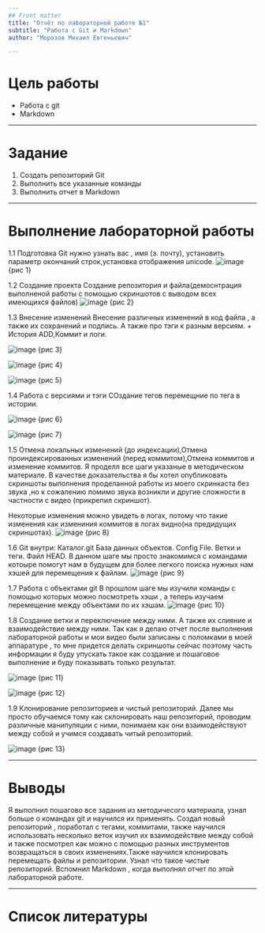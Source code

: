 ```yaml
---
## Front matter
title: "Отчёт по лабораторной работе №1"
subtitle: "Работа с Git и Markdown"
author: "Морозов Михаил Евгеньевич"

---
```


# Цель работы

* Работа с git
* Markdown
  
---

# Задание 

1. Создать репозиторий Git
2. Выполнить все указанные команды
3. Выполнить отчет в Markdown
---

# Выполнение лабораторной работы
1.1 Подготовка
Git нужно узнать вас , имя (э. почту), установить параметр окончаний строк,установка отображения unicode.
![image](https://github.com/kaoliokkk/os-2024/blob/master/labs2024/lab1/img/lab%201.1%20.png)
{рис 1}



1.2 Создание проекта
Создание репозитория и файла(демоснтрация выполненой работы с помощью скриншотов с выводом всех имеющихся файлов)
![image](https://github.com/kaoliokkk/os-2024/blob/master/labs2024/lab1/img/lab%201.2.png)
{рис 2}

1.3 Внесение изменений
Внесение различных изменений в код файла , а также их сохранений и подпись. А также про тэги к разным версиям. + История
ADD,Коммит и логи.

![image](https://github.com/kaoliokkk/os-2024/blob/master/labs2024/lab1/img%20/lab%201.3.png)
{рис 3}

![image](https://github.com/kaoliokkk/os-2024/blob/master/labs2024/lab1/img%20/lab%201.4.png)
{рис 4}

![image](https://github.com/kaoliokkk/os-2024/blob/master/labs2024/lab1/img%20/lab%201.5.png)
{рис 5}

1.4 Работа с версиями и тэги
СОздание тегов перемещние по тега в истории.

![image](https://github.com/kaoliokkk/os-2024/blob/master/labs2024/lab1/img%20/lab%201.6.png)
{рис 6}

![image](https://github.com/kaoliokkk/os-2024/blob/master/labs2024/lab1/img/lab%201.7.png)
{рис 7}


1.5 Отмена локальных изменений (до индексации),Отмена проиндексированных изменений (перед коммитом),Отмена коммитов и изменение коммитов.
Я проделл все шаги указаные в методическом материале. В качестве доказательства я бы хотел опубликовать скриншоты выполнения проделанной работы  из моего скринкаста без звука ,но к сожалению помимо звука возникли и другие сложности в частности с видео (прикрепил скриншот).

Некоторые изменения можно увидеть в логах, потому что такие изменения как измениния коммитов в логах видно(на предидущих скриншотах). 
![image](https://github.com/kaoliokkk/os-2024/blob/master/labs2024/lab1/img/lab%201.8.png)
{рис 8}

1.6 Git внутри: Каталог.git База данных объектов. Config File. Ветки и теги. Файл HEAD.
В данном шаге мы просто знакомимся с командами котоыре помогут нам в будущем для более легкого поиска нужных нам хэшей для перемещения к файлам.
![image](https://github.com/kaoliokkk/os-2024/blob/master/labs2024/lab1/lab%201.9.png)
{рис 9}

1.7 Работа с объектами git
В прошлом шаге мы изучили команды с помощью которых можно посмотреть хэши , а теперь изучаем перемещение между объектами по их хэшам.
![image](https://github.com/kaoliokkk/os-2024/blob/master/labs2024/lab1/img%20/lab%201.10.png)
{рис 10}

1.8 Создание ветки и переключение между ними. А также их слияние и взаимодействие между ними.
Так как я делаю отчет после выполнения лабораторной работы и мои видео были записаны с поломками в моей аппаратуре , то мне придется делать скриншоты сейчас поэтому часть информации я буду упускать такое как создание и пошаговое выполнение и буду показывать только результат. 

![image](https://github.com/kaoliokkk/os-2024/blob/master/labs2024/lab1/img%20/lab%201.11.png)
{рис 11}

![image](https://github.com/kaoliokkk/os-2024/blob/master/labs2024/lab1/img%20/lab%201.12.png)
{рис 12}

1.9 Клонирование репозиториев и чистый репозиторий.
Далее мы просто обучаемся тому как склонировать наш репозиторий, проводим различные манипуляции с ними, понимаем как они взаимодействуют между собой и учимся создавать читый репозиторий.

![image](https://github.com/kaoliokkk/os-2024/blob/master/labs2024/lab1/img%20/lab%201.13.png)
{рис 13}


---
# Выводы
Я выполнил пошагово все задания из методичесого материала, узнал больше о командах git и научился их применять. Создал новый репозиторий , поработал с тегами, коммитами, также научился использовать несколько веток изучил их взаимодействие между собой и также посмотрел как можно с помощью разных инструментов возвращаться в своих изменениях.Также научился клонировать перемещать файлы и репозитории. Узнал что такое чистые репозиторий.
Вспомнил Markdown , когда выполнял отчет по этой лабораторной работе.


---

# Список литературы


